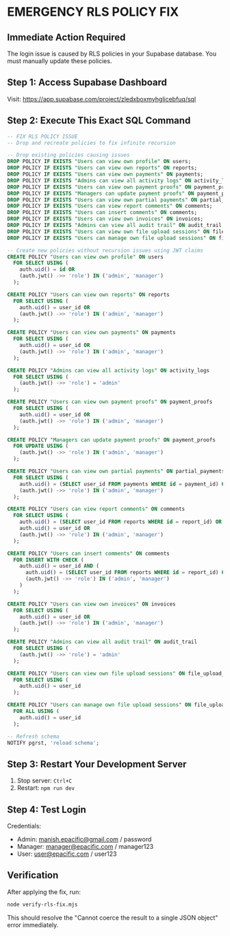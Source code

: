 # EMERGENCY RLS POLICY FIX

## Immediate Action Required

The login issue is caused by RLS policies in your Supabase database. You must manually update these policies.

## Step 1: Access Supabase Dashboard

Visit: https://app.supabase.com/project/zledxboxmyhglicebfuq/sql

## Step 2: Execute This Exact SQL Command

```sql
-- FIX RLS POLICY ISSUE
-- Drop and recreate policies to fix infinite recursion

-- Drop existing policies causing issues
DROP POLICY IF EXISTS "Users can view own profile" ON users;
DROP POLICY IF EXISTS "Users can view own reports" ON reports;
DROP POLICY IF EXISTS "Users can view own payments" ON payments;
DROP POLICY IF EXISTS "Admins can view all activity logs" ON activity_logs;
DROP POLICY IF EXISTS "Users can view own payment proofs" ON payment_proofs;
DROP POLICY IF EXISTS "Managers can update payment proofs" ON payment_proofs;
DROP POLICY IF EXISTS "Users can view own partial payments" ON partial_payments;
DROP POLICY IF EXISTS "Users can view report comments" ON comments;
DROP POLICY IF EXISTS "Users can insert comments" ON comments;
DROP POLICY IF EXISTS "Users can view own invoices" ON invoices;
DROP POLICY IF EXISTS "Admins can view all audit trail" ON audit_trail;
DROP POLICY IF EXISTS "Users can view own file upload sessions" ON file_upload_sessions;
DROP POLICY IF EXISTS "Users can manage own file upload sessions" ON file_upload_sessions;

-- Create new policies without recursion issues using JWT claims
CREATE POLICY "Users can view own profile" ON users
  FOR SELECT USING (
    auth.uid() = id OR
    (auth.jwt() ->> 'role') IN ('admin', 'manager')
  );

CREATE POLICY "Users can view own reports" ON reports
  FOR SELECT USING (
    auth.uid() = user_id OR
    (auth.jwt() ->> 'role') IN ('admin', 'manager')
  );

CREATE POLICY "Users can view own payments" ON payments
  FOR SELECT USING (
    auth.uid() = user_id OR
    (auth.jwt() ->> 'role') IN ('admin', 'manager')
  );

CREATE POLICY "Admins can view all activity logs" ON activity_logs
  FOR SELECT USING (
    (auth.jwt() ->> 'role') = 'admin'
  );

CREATE POLICY "Users can view own payment proofs" ON payment_proofs
  FOR SELECT USING (
    auth.uid() = user_id OR
    (auth.jwt() ->> 'role') IN ('admin', 'manager')
  );

CREATE POLICY "Managers can update payment proofs" ON payment_proofs
  FOR UPDATE USING (
    (auth.jwt() ->> 'role') IN ('admin', 'manager')
  );

CREATE POLICY "Users can view own partial payments" ON partial_payments
  FOR SELECT USING (
    auth.uid() = (SELECT user_id FROM payments WHERE id = payment_id) OR
    (auth.jwt() ->> 'role') IN ('admin', 'manager')
  );

CREATE POLICY "Users can view report comments" ON comments
  FOR SELECT USING (
    auth.uid() = (SELECT user_id FROM reports WHERE id = report_id) OR
    auth.uid() = user_id OR
    (auth.jwt() ->> 'role') IN ('admin', 'manager')
  );

CREATE POLICY "Users can insert comments" ON comments
  FOR INSERT WITH CHECK (
    auth.uid() = user_id AND (
      auth.uid() = (SELECT user_id FROM reports WHERE id = report_id) OR
      (auth.jwt() ->> 'role') IN ('admin', 'manager')
    )
  );

CREATE POLICY "Users can view own invoices" ON invoices
  FOR SELECT USING (
    auth.uid() = user_id OR
    (auth.jwt() ->> 'role') IN ('admin', 'manager')
  );

CREATE POLICY "Admins can view all audit trail" ON audit_trail
  FOR SELECT USING (
    (auth.jwt() ->> 'role') = 'admin'
  );

CREATE POLICY "Users can view own file upload sessions" ON file_upload_sessions
  FOR SELECT USING (
    auth.uid() = user_id
  );

CREATE POLICY "Users can manage own file upload sessions" ON file_upload_sessions
  FOR ALL USING (
    auth.uid() = user_id
  );

-- Refresh schema
NOTIFY pgrst, 'reload schema';
```

## Step 3: Restart Your Development Server

1. Stop server: `Ctrl+C`
2. Restart: `npm run dev`

## Step 4: Test Login

Credentials:
- Admin: manish.epacific@gmail.com / password
- Manager: manager@epacific.com / manager123
- User: user@epacific.com / user123

## Verification

After applying the fix, run:
```bash
node verify-rls-fix.mjs
```

This should resolve the "Cannot coerce the result to a single JSON object" error immediately.